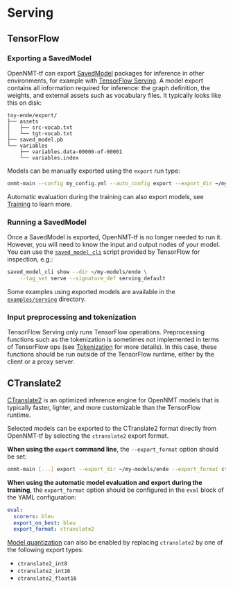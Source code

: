 # Serving

## TensorFlow

### Exporting a SavedModel

OpenNMT-tf can export [SavedModel](https://www.tensorflow.org/guide/saved_model) packages for inference in other environments, for example with [TensorFlow Serving](https://www.tensorflow.org/serving/). A model export contains all information required for inference: the graph definition, the weights, and external assets such as vocabulary files. It typically looks like this on disk:

```text
toy-ende/export/
├── assets
│   ├── src-vocab.txt
│   └── tgt-vocab.txt
├── saved_model.pb
└── variables
    ├── variables.data-00000-of-00001
    └── variables.index
```

Models can be manually exported using the `export` run type:

```bash
onmt-main --config my_config.yml --auto_config export --export_dir ~/my-models/ende
```

Automatic evaluation during the training can also export models, see [Training](training.md) to learn more.

### Running a SavedModel

Once a SavedModel is exported, OpenNMT-tf is no longer needed to run it. However, you will need to know the input and output nodes of your model. You can use the [`saved_model_cli`](https://www.tensorflow.org/programmers_guide/saved_model#cli_to_inspect_and_execute_savedmodel) script provided by TensorFlow for inspection, e.g.:

```bash
saved_model_cli show --dir ~/my-models/ende \
    --tag_set serve --signature_def serving_default
```

Some examples using exported models are available in the [`examples/serving`](https://github.com/OpenNMT/OpenNMT-tf/tree/master/examples/serving) directory.

### Input preprocessing and tokenization

TensorFlow Serving only runs TensorFlow operations. Preprocessing functions such as the tokenization is sometimes not implemented in terms of TensorFlow ops (see [Tokenization](tokenization.md) for more details). In this case, these functions should be run outside of the TensorFlow runtime, either by the client or a proxy server.

## CTranslate2

[CTranslate2](https://github.com/OpenNMT/CTranslate2) is an optimized inference engine for OpenNMT models that is typically faster, lighter, and more customizable than the TensorFlow runtime.

Selected models can be exported to the CTranslate2 format directly from OpenNMT-tf by selecting the `ctranslate2` export format.

**When using the `export` command line**, the `--export_format` option should be set:

```bash
onmt-main [...] export --export_dir ~/my-models/ende --export_format ctranslate2
```

**When using the automatic model evaluation and export during the training**, the `export_format` option should be configured in the `eval` block of the YAML configuration:

```yaml
eval:
  scorers: bleu
  export_on_best: bleu
  export_format: ctranslate2
```

[Model quantization](https://github.com/OpenNMT/CTranslate2#quantization-and-reduced-precision) can also be enabled by replacing `ctranslate2` by one of the following export types:

* `ctranslate2_int8`
* `ctranslate2_int16`
* `ctranslate2_float16`
